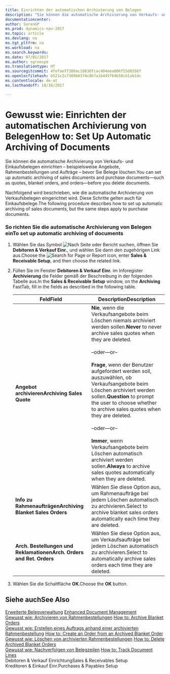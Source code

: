 ```yaml
---
title: Einrichten der automatischen Archivierung von Belegen
description: "Sie können die automatische Archivierung von Verkaufs- und Einkaufsbelegen einrichten – beispielsweise Angebote, Rahmenbestellungen und Aufträge – bevor Sie Belege löschen."
documentationcenter: 
author: SorenGP
ms.prod: dynamics-nav-2017
ms.topic: article
ms.devlang: na
ms.tgt_pltfrm: na
ms.workload: na
ms.search.keywords: 
ms.date: 07/01/2017
ms.author: sgroespe
ms.translationtype: HT
ms.sourcegitcommit: 4fefaef7380ac10836fcac404eea006f55d8556f
ms.openlocfilehash: b521c2c7309b0374c8b7a1b445f64b59cb1ab1dc
ms.contentlocale: de-at
ms.lasthandoff: 10/16/2017

---
```

# <a name="how-to-set-up-automatic-archiving-of-documents"></a><span data-ttu-id="c4841-103">Gewusst wie: Einrichten der automatischen Archivierung von Belegen</span><span class="sxs-lookup"><span data-stu-id="c4841-103">How to: Set Up Automatic Archiving of Documents</span></span>
<span data-ttu-id="c4841-104">Sie können die automatische Archivierung von Verkaufs- und Einkaufsbelegen einrichten – beispielsweise Angebote, Rahmenbestellungen und Aufträge – bevor Sie Belege löschen.</span><span class="sxs-lookup"><span data-stu-id="c4841-104">You can set up automatic archiving of sales documents and purchase documents—such as quotes, blanket orders, and orders—before you delete documents.</span></span>  
  
 <span data-ttu-id="c4841-105">Nachfolgend wird beschrieben, wie die automatische Archivierung von Verkaufsbelegen eingerichtet wird. Diese Schritte gelten auch für Einkaufsbelege.</span><span class="sxs-lookup"><span data-stu-id="c4841-105">The following procedure describes how to set up automatic archiving of sales documents, but the same steps apply to purchase documents.</span></span>  
  
### <a name="to-set-up-automatic-archiving-of-documents"></a><span data-ttu-id="c4841-106">So richten Sie die automatische Archivierung von Belegen ein</span><span class="sxs-lookup"><span data-stu-id="c4841-106">To set up automatic archiving of documents</span></span>  
  
1.  <span data-ttu-id="c4841-107">Wählen Sie das Symbol ![Nach Seite oder Bericht suchen](media/ui-search/search_small.png "Nach Seite oder Bericht suchen"), öffnen Sie **Debitoren & Verkauf Einr.**, und wählen Sie dann den zugehörigen Link aus.</span><span class="sxs-lookup"><span data-stu-id="c4841-107">Choose the ![Search for Page or Report](media/ui-search/search_small.png "Search for Page or Report icon") icon, enter **Sales & Receivable Setup**, and then choose the related link.</span></span>  
  
2.  <span data-ttu-id="c4841-108">Füllen Sie im Fenster **Debitoren & Verkauf Einr.** im Inforegister **Archivierung** die Felder gemäß der Beschreibung in der folgenden Tabelle aus.</span><span class="sxs-lookup"><span data-stu-id="c4841-108">In the **Sales & Receivable Setup** window, on the **Archiving** FastTab, fill in the fields as described in the following table.</span></span>  
  
    |<span data-ttu-id="c4841-109">Feld</span><span class="sxs-lookup"><span data-stu-id="c4841-109">Field</span></span>|<span data-ttu-id="c4841-110">Description</span><span class="sxs-lookup"><span data-stu-id="c4841-110">Description</span></span>|  
    |---------------------------------|---------------------------------------|  
    |<span data-ttu-id="c4841-111">**Angebot archivieren**</span><span class="sxs-lookup"><span data-stu-id="c4841-111">**Archiving Sales Quote**</span></span>|<span data-ttu-id="c4841-112">**Nie**, wenn die Verkaufsangebote beim Löschen niemals archiviert werden sollen.</span><span class="sxs-lookup"><span data-stu-id="c4841-112">**Never** to never archive sales quotes when they are deleted.</span></span><br /><br /> <span data-ttu-id="c4841-113">–oder–</span><span class="sxs-lookup"><span data-stu-id="c4841-113">–or–</span></span><br /><br /> <span data-ttu-id="c4841-114">**Frage**, wenn der Benutzer aufgefordert werden soll, auszuwählen, ob Verkaufsangebote beim Löschen archiviert werden sollen.</span><span class="sxs-lookup"><span data-stu-id="c4841-114">**Question** to prompt the user to choose whether to archive sales quotes when they are deleted.</span></span><br /><br /> <span data-ttu-id="c4841-115">–oder–</span><span class="sxs-lookup"><span data-stu-id="c4841-115">–or–</span></span><br /><br /> <span data-ttu-id="c4841-116">**Immer**, wenn Verkaufsangebote beim Löschen automatisch archiviert werden sollen.</span><span class="sxs-lookup"><span data-stu-id="c4841-116">**Always** to archive sales quotes automatically when they are deleted.</span></span>|  
    |<span data-ttu-id="c4841-117">**Info zu Rahmenaufträgen**</span><span class="sxs-lookup"><span data-stu-id="c4841-117">**Archiving Blanket Sales Orders**</span></span>|<span data-ttu-id="c4841-118">Wählen Sie diese Option aus, um Rahmenaufträge bei jedem Löschen automatisch zu archivieren.</span><span class="sxs-lookup"><span data-stu-id="c4841-118">Select to archive blanket sales orders automatically each time they are deleted.</span></span>|  
    |<span data-ttu-id="c4841-119">**Arch. Bestellungen und Reklamationen**</span><span class="sxs-lookup"><span data-stu-id="c4841-119">**Arch. Orders and Ret. Orders**</span></span>|<span data-ttu-id="c4841-120">Wählen Sie diese Option aus, um Verkaufsaufträge bei jedem Löschen automatisch zu archivieren.</span><span class="sxs-lookup"><span data-stu-id="c4841-120">Select to automatically archive sales orders each time they are deleted.</span></span>|  
  
3.  <span data-ttu-id="c4841-121">Wählen Sie die Schaltfläche **OK**.</span><span class="sxs-lookup"><span data-stu-id="c4841-121">Choose the **OK** button.</span></span>  
  
## <a name="see-also"></a><span data-ttu-id="c4841-122">Siehe auch</span><span class="sxs-lookup"><span data-stu-id="c4841-122">See Also</span></span>  
 <span data-ttu-id="c4841-123">[Erweiterte Belegverwaltung](enhanced-document-management.md) </span><span class="sxs-lookup"><span data-stu-id="c4841-123">[Enhanced Document Management](enhanced-document-management.md) </span></span>  
 <span data-ttu-id="c4841-124">[Gewusst wie: Archivieren von Rahmenbestellungen](how-to-archive-blanket-orders.md) </span><span class="sxs-lookup"><span data-stu-id="c4841-124">[How to: Archive Blanket Orders](how-to-archive-blanket-orders.md) </span></span>  
 <span data-ttu-id="c4841-125">[Gewusst wie: Erstellen eines Auftrags anhand einer archivierten Rahmenbestellung](how-to-create-an-order-from-an-archived-blanket-order.md) </span><span class="sxs-lookup"><span data-stu-id="c4841-125">[How to: Create an Order from an Archived Blanket Order](how-to-create-an-order-from-an-archived-blanket-order.md) </span></span>  
 <span data-ttu-id="c4841-126">[Gewusst wie: Löschen von archivierten Rahmenbestellungen](how-to-delete-archived-blanket-orders.md) </span><span class="sxs-lookup"><span data-stu-id="c4841-126">[How to: Delete Archived Blanket Orders](how-to-delete-archived-blanket-orders.md) </span></span>  
 <span data-ttu-id="c4841-127">[Gewusst wie: Nachverfolgen von Belegzeilen](how-to-track-document-lines.md) </span><span class="sxs-lookup"><span data-stu-id="c4841-127">[How to: Track Document Lines](how-to-track-document-lines.md) </span></span>  
 <span data-ttu-id="c4841-128">Debitoren & Verkauf Einrichtung</span><span class="sxs-lookup"><span data-stu-id="c4841-128">Sales & Receivables Setup</span></span>   
 <span data-ttu-id="c4841-129">Kreditoren &amp; Einkauf Einr.</span><span class="sxs-lookup"><span data-stu-id="c4841-129">Purchases &amp; Payables Setup</span></span>

